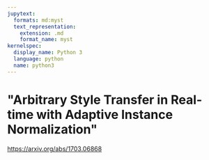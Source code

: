 ```yaml
---
jupytext:
  formats: md:myst
  text_representation:
    extension: .md
    format_name: myst
kernelspec:
  display_name: Python 3
  language: python
  name: python3
---
```


# "Arbitrary Style Transfer in Real-time with Adaptive Instance Normalization"

https://arxiv.org/abs/1703.06868